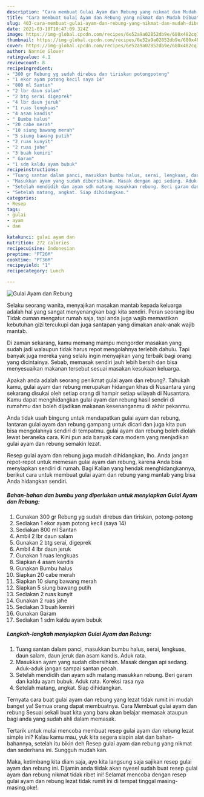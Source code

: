 ```yaml
---
description: "Cara membuat Gulai Ayam dan Rebung yang nikmat dan Mudah Dibuat"
title: "Cara membuat Gulai Ayam dan Rebung yang nikmat dan Mudah Dibuat"
slug: 403-cara-membuat-gulai-ayam-dan-rebung-yang-nikmat-dan-mudah-dibuat
date: 2021-03-18T10:47:09.324Z
image: https://img-global.cpcdn.com/recipes/6e52a9a02852db9e/680x482cq70/gulai-ayam-dan-rebung-foto-resep-utama.jpg
thumbnail: https://img-global.cpcdn.com/recipes/6e52a9a02852db9e/680x482cq70/gulai-ayam-dan-rebung-foto-resep-utama.jpg
cover: https://img-global.cpcdn.com/recipes/6e52a9a02852db9e/680x482cq70/gulai-ayam-dan-rebung-foto-resep-utama.jpg
author: Nannie Glover
ratingvalue: 4.1
reviewcount: 8
recipeingredient:
- "300 gr Rebung yg sudah direbus dan tiriskan potongpotong"
- "1 ekor ayam potong kecil saya 14"
- "800 ml Santan"
- "2 lbr daun salam"
- "2 btg serai digeprek"
- "4 lbr daun jeruk"
- "1 ruas lengkuas"
- "4 asam kandis"
- " Bumbu halus"
- "20 cabe merah"
- "10 siung bawang merah"
- "5 siung bawang putih"
- "2 ruas kunyit"
- "2 ruas jahe"
- "3 buah kemiri"
- " Garam"
- "1 sdm kaldu ayam bubuk"
recipeinstructions:
- "Tuang santan dalam panci, masukkan bumbu halus, serai, lengkuas, daun salam, daun jeruk dan asam kandis. Aduk rata."
- "Masukkan ayam yang sudah dibersihkan. Masak dengan api sedang. Aduk-aduk jangan sampai santan pecah."
- "Setelah mendidih dan ayam sdh matang masukkan rebung. Beri garam dan kaldu ayam bubuk. Aduk rata. Koreksi rasa nya"
- "Setelah matang, angkat. Siap dihidangkan."
categories:
- Resep
tags:
- gulai
- ayam
- dan

katakunci: gulai ayam dan 
nutrition: 272 calories
recipecuisine: Indonesian
preptime: "PT26M"
cooktime: "PT36M"
recipeyield: "1"
recipecategory: Lunch

---
```



![Gulai Ayam dan Rebung](https://img-global.cpcdn.com/recipes/6e52a9a02852db9e/680x482cq70/gulai-ayam-dan-rebung-foto-resep-utama.jpg)

Selaku seorang wanita, menyajikan masakan mantab kepada keluarga adalah hal yang sangat menyenangkan bagi kita sendiri. Peran seorang ibu Tidak cuman mengatur rumah saja, tapi anda juga wajib memastikan kebutuhan gizi tercukupi dan juga santapan yang dimakan anak-anak wajib mantab.

Di zaman  sekarang, kamu memang mampu mengorder masakan yang sudah jadi walaupun tidak harus repot mengolahnya terlebih dahulu. Tapi banyak juga mereka yang selalu ingin menyajikan yang terbaik bagi orang yang dicintainya. Sebab, memasak sendiri jauh lebih bersih dan bisa menyesuaikan makanan tersebut sesuai masakan kesukaan keluarga. 



Apakah anda adalah seorang penikmat gulai ayam dan rebung?. Tahukah kamu, gulai ayam dan rebung merupakan hidangan khas di Nusantara yang sekarang disukai oleh setiap orang di hampir setiap wilayah di Nusantara. Kamu dapat menghidangkan gulai ayam dan rebung hasil sendiri di rumahmu dan boleh dijadikan makanan kesenanganmu di akhir pekanmu.

Anda tidak usah bingung untuk mendapatkan gulai ayam dan rebung, lantaran gulai ayam dan rebung gampang untuk dicari dan juga kita pun bisa mengolahnya sendiri di tempatmu. gulai ayam dan rebung boleh diolah lewat beraneka cara. Kini pun ada banyak cara modern yang menjadikan gulai ayam dan rebung semakin lezat.

Resep gulai ayam dan rebung juga mudah dihidangkan, lho. Anda jangan repot-repot untuk memesan gulai ayam dan rebung, karena Anda bisa menyiapkan sendiri di rumah. Bagi Kalian yang hendak menghidangkannya, berikut cara untuk membuat gulai ayam dan rebung yang mantab yang bisa Anda hidangkan sendiri.

<!--inarticleads1-->

##### Bahan-bahan dan bumbu yang diperlukan untuk menyiapkan Gulai Ayam dan Rebung:

1. Gunakan 300 gr Rebung yg sudah direbus dan tiriskan, potong-potong
1. Sediakan 1 ekor ayam potong kecil (saya 14)
1. Sediakan 800 ml Santan
1. Ambil 2 lbr daun salam
1. Gunakan 2 btg serai, digeprek
1. Ambil 4 lbr daun jeruk
1. Gunakan 1 ruas lengkuas
1. Siapkan 4 asam kandis
1. Gunakan  Bumbu halus
1. Siapkan 20 cabe merah
1. Siapkan 10 siung bawang merah
1. Siapkan 5 siung bawang putih
1. Sediakan 2 ruas kunyit
1. Gunakan 2 ruas jahe
1. Sediakan 3 buah kemiri
1. Gunakan  Garam
1. Sediakan 1 sdm kaldu ayam bubuk




<!--inarticleads2-->

##### Langkah-langkah menyiapkan Gulai Ayam dan Rebung:

1. Tuang santan dalam panci, masukkan bumbu halus, serai, lengkuas, daun salam, daun jeruk dan asam kandis. Aduk rata.
1. Masukkan ayam yang sudah dibersihkan. Masak dengan api sedang. Aduk-aduk jangan sampai santan pecah.
1. Setelah mendidih dan ayam sdh matang masukkan rebung. Beri garam dan kaldu ayam bubuk. Aduk rata. Koreksi rasa nya
1. Setelah matang, angkat. Siap dihidangkan.




Ternyata cara buat gulai ayam dan rebung yang lezat tidak rumit ini mudah banget ya! Semua orang dapat membuatnya. Cara Membuat gulai ayam dan rebung Sesuai sekali buat kita yang baru akan belajar memasak ataupun bagi anda yang sudah ahli dalam memasak.

Tertarik untuk mulai mencoba membuat resep gulai ayam dan rebung lezat simple ini? Kalau kamu mau, yuk kita segera siapin alat dan bahan-bahannya, setelah itu bikin deh Resep gulai ayam dan rebung yang nikmat dan sederhana ini. Sungguh mudah kan. 

Maka, ketimbang kita diam saja, ayo kita langsung saja sajikan resep gulai ayam dan rebung ini. Dijamin anda tiidak akan nyesel sudah buat resep gulai ayam dan rebung nikmat tidak ribet ini! Selamat mencoba dengan resep gulai ayam dan rebung lezat tidak rumit ini di tempat tinggal masing-masing,oke!.

